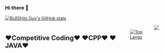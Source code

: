 ### Hi there 👋

<!--
**tarundev-x/tarundev-x** is a ✨ _special_ ✨ repository because its `README.md` (this file) appears on your GitHub profile.

Here are some ideas to get you started:

- 🔭 I’m currently working on ...
- 🌱 I’m currently learning ...
- 👯 I’m looking to collaborate on ...
- 🤔 I’m looking for help with ...
- 💬 Ask me about ...
- 📫 How to reach me: ...
- 😄 Pronouns: ...
- ⚡ Fun fact: ...
-->

[![BullShits Guy's GitHub stats](https://github-readme-stats.vercel.app/api?username=tarundev-x&show_icons=true&theme=github_dark)](https://github.com/anuraghazra/github-readme-stats)
<div style="display:flex;flex-direction:row;">
  <h2>
    ❤Competitive Coding❤  
    ❤CPP❤
    ❤JAVA❤
  </h2>
  
  <div>
  
[![Top Langs](https://github-readme-stats.vercel.app/api/top-langs/?username=tarundev-x)](https://github.com/anuraghazra/github-readme-stats)
  
  </div>
  
  <div>
    <a href="https://github.com/tarundev-x/Serverless-web-app-using-aws-cloud">
      <img align="center" src="https://github-readme-stats.vercel.app/api/pin/?username=tarundev-x&repo=Serverless-web-app-using-aws-cloud&theme=cobalt" />
    </a>
  </div>
  
  
</div>  


